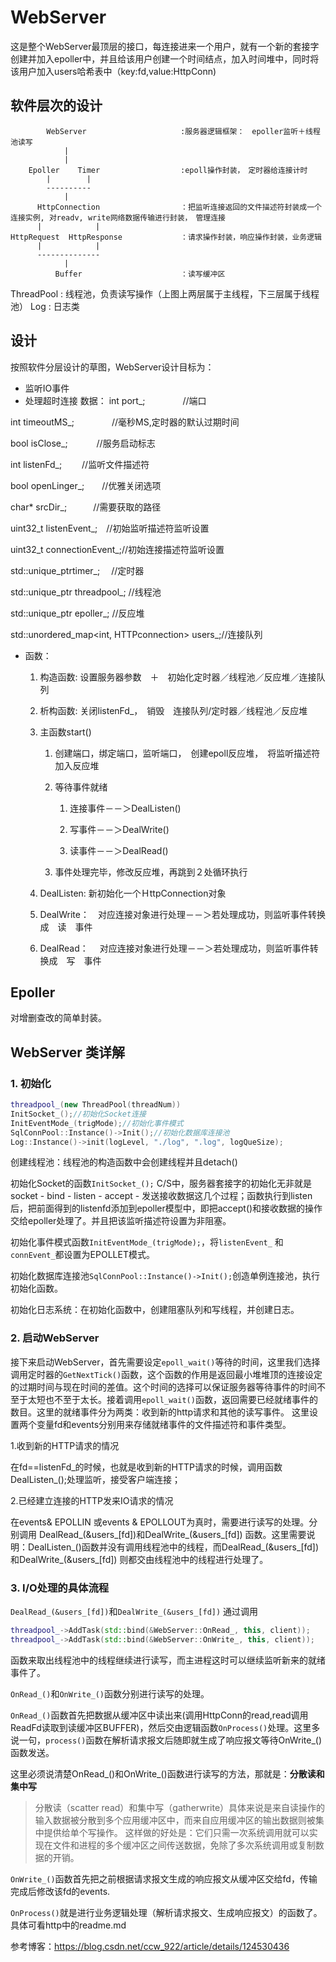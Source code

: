 # WebServer
这是整个WebServer最顶层的接口，每连接进来一个用户，就有一个新的套接字创建并加入epoller中，并且给该用户创建一个时间结点，加入时间堆中，同时将该用户加入users哈希表中（key:fd,value:HttpConn)

## 软件层次的设计
            WebServer                     :服务器逻辑框架：　epoller监听＋线程池读写
                |
                |
        Epoller    Timer                  :epoll操作封装，　定时器给连接计时
            |        |
            ----------
                |
          HttpConnection                  ：把监听连接返回的文件描述符封装成一个连接实例, 对readv, write网络数据传输进行封装，　管理连接
          |            |
    HttpRequest  HttpResponse             ：请求操作封装，响应操作封装，业务逻辑
          |            |
          --------------
                |
              Buffer                      ：读写缓冲区
  
  ThreadPool                              : 线程池，负责读写操作（上图上两层属于主线程，下三层属于线程池）
  Log                                     : 日志类

## 设计
按照软件分层设计的草图，WebServer设计目标为：

+ 监听IO事件
+ 处理超时连接
数据：
int port_; 　　　　//端口

int timeoutMS_; 　　　　//毫秒MS,定时器的默认过期时间

bool isClose_; 　　　//服务启动标志

int listenFd_; 　　//监听文件描述符

bool openLinger_;　　//优雅关闭选项

char* srcDir_;　　　//需要获取的路径

uint32_t listenEvent_;　//初始监听描述符监听设置

uint32_t connectionEvent_;//初始连接描述符监听设置

std::unique_ptrtimer_;　 //定时器

std::unique_ptr threadpool_; //线程池

std::unique_ptr epoller_; //反应堆

std::unordered_map<int, HTTPconnection> users_;//连接队列

+ 函数：

    1. 构造函数: 设置服务器参数　＋　初始化定时器／线程池／反应堆／连接队列

    2. 析构函数: 关闭listenFd_，　销毁　连接队列/定时器／线程池／反应堆

    3. 主函数start()

        1. 创建端口，绑定端口，监听端口，　创建epoll反应堆，　将监听描述符加入反应堆

        2. 等待事件就绪

            1. 连接事件－－＞DealListen()

            2. 写事件－－＞DealWrite()

            3. 读事件－－＞DealRead()

        3. 事件处理完毕，修改反应堆，再跳到２处循环执行

    4. DealListen:  新初始化一个ＨttpConnection对象

    5. DealWrite：　对应连接对象进行处理－－＞若处理成功，则监听事件转换成　读　事件

    6. DealRead：　 对应连接对象进行处理－－＞若处理成功，则监听事件转换成　写　事件
## Epoller
对增删查改的简单封装。
## WebServer 类详解
### 1. 初始化
```c++
threadpool_(new ThreadPool(threadNum))
InitSocket_();//初始化Socket连接
InitEventMode_(trigMode);//初始化事件模式
SqlConnPool::Instance()->Init();//初始化数据库连接池
Log::Instance()->init(logLevel, "./log", ".log", logQueSize);   
```
创建线程池：线程池的构造函数中会创建线程并且detach()

初始化Socket的函数`InitSocket_();` C/S中，服务器套接字的初始化无非就是socket - bind - listen - accept - 发送接收数据这几个过程；函数执行到listen后，把前面得到的listenfd添加到epoller模型中，即把accept()和接收数据的操作交给epoller处理了。并且把该监听描述符设置为非阻塞。

初始化事件模式函数`InitEventMode_(trigMode);`，将`listenEvent_` 和 `connEvent_`都设置为EPOLLET模式。

初始化数据库连接池`SqlConnPool::Instance()->Init();`创造单例连接池，执行初始化函数。

初始化日志系统：在初始化函数中，创建阻塞队列和写线程，并创建日志。

### 2. 启动WebServer
接下来启动WebServer，首先需要设定`epoll_wait()`等待的时间，这里我们选择调用定时器的`GetNextTick()`函数，这个函数的作用是返回最小堆堆顶的连接设定的过期时间与现在时间的差值。这个时间的选择可以保证服务器等待事件的时间不至于太短也不至于太长。接着调用`epoll_wait()`函数，返回需要已经就绪事件的数目。这里的就绪事件分为两类：收到新的http请求和其他的读写事件。
这里设置两个变量fd和events分别用来存储就绪事件的文件描述符和事件类型。

1.收到新的HTTP请求的情况

在fd==listenFd_的时候，也就是收到新的HTTP请求的时候，调用函数DealListen_();处理监听，接受客户端连接；

2.已经建立连接的HTTP发来IO请求的情况

在events& EPOLLIN 或events & EPOLLOUT为真时，需要进行读写的处理。分别调用 DealRead_(&users_[fd])和DealWrite_(&users_[fd]) 函数。这里需要说明：DealListen_()函数并没有调用线程池中的线程，而DealRead_(&users_[fd])和DealWrite_(&users_[fd]) 则都交由线程池中的线程进行处理了。

### 3. I/O处理的具体流程
`DealRead_(&users_[fd])`和`DealWrite_(&users_[fd])` 通过调用
```c++
threadpool_->AddTask(std::bind(&WebServer::OnRead_, this, client));     //读
threadpool_->AddTask(std::bind(&WebServer::OnWrite_, this, client));    //写
```
函数来取出线程池中的线程继续进行读写，而主进程这时可以继续监听新来的就绪事件了。

`OnRead_()`和`OnWrite_()`函数分别进行读写的处理。

`OnRead_()`函数首先把数据从缓冲区中读出来(调用HttpConn的read,read调用ReadFd读取到读缓冲区BUFFER)，然后交由逻辑函数`OnProcess()`处理。这里多说一句，`process()`函数在解析请求报文后随即就生成了响应报文等待OnWrite_()函数发送。

这里必须说清楚OnRead_()和OnWrite_()函数进行读写的方法，那就是：**分散读和集中写**
> 分散读（scatter read）和集中写（gatherwrite）具体来说是来自读操作的输入数据被分散到多个应用缓冲区中，而来自应用缓冲区的输出数据则被集中提供给单个写操作。
这样做的好处是：它们只需一次系统调用就可以实现在文件和进程的多个缓冲区之间传送数据，免除了多次系统调用或复制数据的开销。

`OnWrite_()`函数首先把之前根据请求报文生成的响应报文从缓冲区交给fd，传输完成后修改该fd的events.

``OnProcess()``就是进行业务逻辑处理（解析请求报文、生成响应报文）的函数了。具体可看http中的readme.md

参考博客：https://blog.csdn.net/ccw_922/article/details/124530436